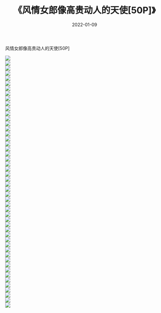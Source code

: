 ﻿---
layout: post
title:  《风情女郎像高贵动人的天使[50P]》
date:   2022-01-09
img: http://img.660000.xyz/Sharelink/性感/2022/风情女郎像高贵动人的天使[50P]/000.jpg
categories: [美女, 清纯, 唯美]
---

风情女郎像高贵动人的天使[50P]

  ![](http://img.660000.xyz/Sharelink/性感/2022/风情女郎像高贵动人的天使[50P]/001.jpg) <br> ![](http://img.660000.xyz/Sharelink/性感/2022/风情女郎像高贵动人的天使[50P]/002.jpg) <br> ![](http://img.660000.xyz/Sharelink/性感/2022/风情女郎像高贵动人的天使[50P]/003.jpg) <br> ![](http://img.660000.xyz/Sharelink/性感/2022/风情女郎像高贵动人的天使[50P]/004.jpg) <br> ![](http://img.660000.xyz/Sharelink/性感/2022/风情女郎像高贵动人的天使[50P]/005.jpg) <br> ![](http://img.660000.xyz/Sharelink/性感/2022/风情女郎像高贵动人的天使[50P]/006.jpg) <br> ![](http://img.660000.xyz/Sharelink/性感/2022/风情女郎像高贵动人的天使[50P]/007.jpg) <br> ![](http://img.660000.xyz/Sharelink/性感/2022/风情女郎像高贵动人的天使[50P]/008.jpg) <br> ![](http://img.660000.xyz/Sharelink/性感/2022/风情女郎像高贵动人的天使[50P]/009.jpg) <br> ![](http://img.660000.xyz/Sharelink/性感/2022/风情女郎像高贵动人的天使[50P]/010.jpg) <br> ![](http://img.660000.xyz/Sharelink/性感/2022/风情女郎像高贵动人的天使[50P]/011.jpg) <br> ![](http://img.660000.xyz/Sharelink/性感/2022/风情女郎像高贵动人的天使[50P]/012.jpg) <br> ![](http://img.660000.xyz/Sharelink/性感/2022/风情女郎像高贵动人的天使[50P]/013.jpg) <br> ![](http://img.660000.xyz/Sharelink/性感/2022/风情女郎像高贵动人的天使[50P]/014.jpg) <br> ![](http://img.660000.xyz/Sharelink/性感/2022/风情女郎像高贵动人的天使[50P]/015.jpg) <br> ![](http://img.660000.xyz/Sharelink/性感/2022/风情女郎像高贵动人的天使[50P]/016.jpg) <br> ![](http://img.660000.xyz/Sharelink/性感/2022/风情女郎像高贵动人的天使[50P]/017.jpg) <br> ![](http://img.660000.xyz/Sharelink/性感/2022/风情女郎像高贵动人的天使[50P]/018.jpg) <br> ![](http://img.660000.xyz/Sharelink/性感/2022/风情女郎像高贵动人的天使[50P]/019.jpg) <br> ![](http://img.660000.xyz/Sharelink/性感/2022/风情女郎像高贵动人的天使[50P]/020.jpg) <br> ![](http://img.660000.xyz/Sharelink/性感/2022/风情女郎像高贵动人的天使[50P]/021.jpg) <br> ![](http://img.660000.xyz/Sharelink/性感/2022/风情女郎像高贵动人的天使[50P]/022.jpg) <br> ![](http://img.660000.xyz/Sharelink/性感/2022/风情女郎像高贵动人的天使[50P]/023.jpg) <br> ![](http://img.660000.xyz/Sharelink/性感/2022/风情女郎像高贵动人的天使[50P]/024.jpg) <br> ![](http://img.660000.xyz/Sharelink/性感/2022/风情女郎像高贵动人的天使[50P]/025.jpg) <br> ![](http://img.660000.xyz/Sharelink/性感/2022/风情女郎像高贵动人的天使[50P]/026.jpg) <br> ![](http://img.660000.xyz/Sharelink/性感/2022/风情女郎像高贵动人的天使[50P]/027.jpg) <br> ![](http://img.660000.xyz/Sharelink/性感/2022/风情女郎像高贵动人的天使[50P]/028.jpg) <br> ![](http://img.660000.xyz/Sharelink/性感/2022/风情女郎像高贵动人的天使[50P]/029.jpg) <br> ![](http://img.660000.xyz/Sharelink/性感/2022/风情女郎像高贵动人的天使[50P]/030.jpg) <br> ![](http://img.660000.xyz/Sharelink/性感/2022/风情女郎像高贵动人的天使[50P]/031.jpg) <br> ![](http://img.660000.xyz/Sharelink/性感/2022/风情女郎像高贵动人的天使[50P]/032.jpg) <br> ![](http://img.660000.xyz/Sharelink/性感/2022/风情女郎像高贵动人的天使[50P]/033.jpg) <br> ![](http://img.660000.xyz/Sharelink/性感/2022/风情女郎像高贵动人的天使[50P]/034.jpg) <br> ![](http://img.660000.xyz/Sharelink/性感/2022/风情女郎像高贵动人的天使[50P]/035.jpg) <br> ![](http://img.660000.xyz/Sharelink/性感/2022/风情女郎像高贵动人的天使[50P]/036.jpg) <br> ![](http://img.660000.xyz/Sharelink/性感/2022/风情女郎像高贵动人的天使[50P]/037.jpg) <br> ![](http://img.660000.xyz/Sharelink/性感/2022/风情女郎像高贵动人的天使[50P]/038.jpg) <br> ![](http://img.660000.xyz/Sharelink/性感/2022/风情女郎像高贵动人的天使[50P]/039.jpg) <br> ![](http://img.660000.xyz/Sharelink/性感/2022/风情女郎像高贵动人的天使[50P]/040.jpg) <br> ![](http://img.660000.xyz/Sharelink/性感/2022/风情女郎像高贵动人的天使[50P]/041.jpg) <br> ![](http://img.660000.xyz/Sharelink/性感/2022/风情女郎像高贵动人的天使[50P]/042.jpg) <br> ![](http://img.660000.xyz/Sharelink/性感/2022/风情女郎像高贵动人的天使[50P]/043.jpg) <br> ![](http://img.660000.xyz/Sharelink/性感/2022/风情女郎像高贵动人的天使[50P]/044.jpg) <br> ![](http://img.660000.xyz/Sharelink/性感/2022/风情女郎像高贵动人的天使[50P]/045.jpg) <br> ![](http://img.660000.xyz/Sharelink/性感/2022/风情女郎像高贵动人的天使[50P]/046.jpg) <br> ![](http://img.660000.xyz/Sharelink/性感/2022/风情女郎像高贵动人的天使[50P]/047.jpg) <br> ![](http://img.660000.xyz/Sharelink/性感/2022/风情女郎像高贵动人的天使[50P]/048.jpg) <br> ![](http://img.660000.xyz/Sharelink/性感/2022/风情女郎像高贵动人的天使[50P]/049.jpg) <br> ![](http://img.660000.xyz/Sharelink/性感/2022/风情女郎像高贵动人的天使[50P]/050.jpg) <br>